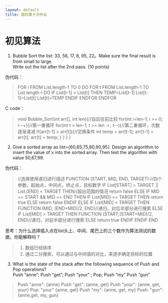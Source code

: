 ```yaml
---
layout: default
title: 我的第十次作业
---
```


# 初见算法

1. Bubble Sort the list: 33, 56, 17, 8, 95, 22。Make sure the final result is from small to large.  
Write out the list after the 2nd pass. (10 points)

伪代码：
<blockquote>
FOR i FROM List.length-1 TO 0 DO
    FOR t FROM List.length-1 TO List.length-i DO
        IF List[t-1] > List[t] THEN
            TEMP=List[t-1]
            List[t-1]=List[t]
            List[t]=TEMP
        ENDIF
    ENDFOR
ENDFOR
</blockquote>

C code：
<blockquote>
void Bubble_Sort(int arr[], int len){//自后往前比较
    for(int i=len-1; i >= 0; i--+){//第一重循环
        for(int t = len-1; t >= len -i ; t--){//第二重循环，次数逐渐递减
            if(arr[t-1] > arr[t]){//交换条件
                int temp = arr[t-1];
                arr[t-1] = arr[t];
                arr[t] = temp;
            }
        }
    }
}
</blockquote>

2. Give a sorted array as list={60,65,75,80,90,95}. Design an algorithm to insert the value of x into the sorted array. Then test the algorithm with value 50,67,99.  

伪代码：
<blockquote>
//选择使用递归进行描述
FUNCTION (START, MID, END, TARGET)://四个参数，起始点，中间点，终止点，目标数字
    IF List[START] > TARGET || List.[END] < TARGET THEN//超出范围的情况
        return false
    ELSE IF MID == START && MID == END THEN
        IF List[MID] == TARGET THEN
            return  true
        ELSE
            return false
        ENDIF
    ELSE
        IF List[MID] < TARGET THEN 
            FUNCTION (MID, (END+MID)/2, END)//递归，对后半部分进行搜索
        ELSE IF List[MID] > TARGET THEN
            FUNCTION (START,(START+MID)/2, END)//递归，对前半部分进行搜索
        ELSE 
            return true
        ENDIF
    ENDIF
END
</blockquote>

思考：为什么选择插入点在list头上、中间、尾巴上的三个数作为算法测试的数据，你能解释吗？

> 1. 数组已经排序
> 2. 通过二分搜索，可以通过与中间值的对比，来逐步确定目标的位置

3. What is the state of the stack after the following sequence of Push and Pop operations?  
Push “anne”; Push “get”; Push “your” ; Pop; Push “my” Push “gun” 

<blockquote>
Push "anne": {anne}
Push "get": {anne, get}
Push "your": {anne, get, your}
Pop: "your" {anne, get}
Push "my": {anne, get, my}
Push: "gun": {anne,get, my, gun}
</blockquote>